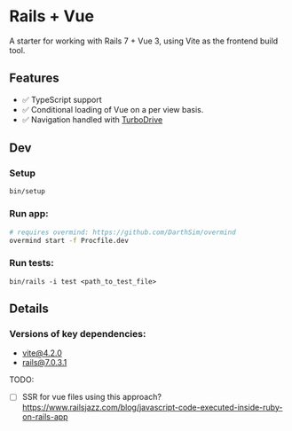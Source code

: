 # Rails + Vue

A starter for working with Rails 7 + Vue 3, using Vite as the frontend build tool.

## Features

- ✅ TypeScript support
- ✅ Conditional loading of Vue on a per view basis.
- ✅ Navigation handled with [TurboDrive](https://turbo.hotwired.dev/handbook/drive)

## Dev

### Setup
```
bin/setup
```

### Run app:
```bash
# requires overmind: https://github.com/DarthSim/overmind
overmind start -f Procfile.dev
```

### Run tests:
```
bin/rails -i test <path_to_test_file>
```

## Details

### Versions of key dependencies:

- vite@4.2.0
- rails@7.0.3.1

TODO:
- [ ] SSR for vue files using this approach? https://www.railsjazz.com/blog/javascript-code-executed-inside-ruby-on-rails-app
